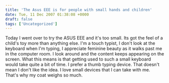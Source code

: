 ```yaml
---
title: 'The Asus EEE is for people with small hands and children'
date: Tue, 11 Dec 2007 01:38:08 +0000
draft: false
tags: ['Uncategorized']
---
```


Today I went over to try the ASUS EEE and it's too small. Its got the feel of a child's toy more than anything else. I'm a touch typist, I don't look at the keyboard when I'm typing, I appreciate feminine beauty as it walks past me in the computer room. I look around and the content keeps appearing on the screen. What this means is that getting used to such a small keyboard would take quite a bit of time. I prefer a thumb typing device. That doesn't mean I don't like the idea. I love small devices that I can take with me. That's why my coat weighs so much.